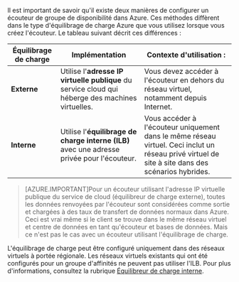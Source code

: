 Il est important de savoir qu'il existe deux manières de configurer un écouteur de groupe de disponibilité dans Azure. Ces méthodes diffèrent dans le type d'équilibrage de charge Azure que vous utilisez lorsque vous créez l'écouteur. Le tableau suivant décrit ces différences :

| Équilibrage de charge | Implémentation | Contexte d'utilisation : |
| ------------- | -------------- | ----------- |
| **Externe** | Utilise l'**adresse IP virtuelle publique** du service cloud qui héberge des machines virtuelles. | Vous devez accéder à l'écouteur en dehors du réseau virtuel, notamment depuis Internet. |
| **Interne** | Utilise l'**équilibrage de charge interne (ILB)** avec une adresse privée pour l'écouteur. | Vous accéder à l'écouteur uniquement dans le même réseau virtuel. Ceci inclut un réseau privé virtuel de site à site dans des scénarios hybrides. |

>[AZURE.IMPORTANT]Pour un écouteur utilisant l'adresse IP virtuelle publique du service de cloud (équilibreur de charge externe), toutes les données renvoyées par l'écouteur sont considérées comme sortie et chargées à des taux de transfert de données normaux dans Azure. Ceci est vrai même si le client se trouve dans le même réseau virtuel et centre de données en tant qu'écouteur et bases de données. Mais ce n'est pas le cas avec un écouteur utilisant l'équilibrage de charge.

L'équilibrage de charge peut être configuré uniquement dans des réseaux virtuels à portée régionale. Les réseaux virtuels existants qui ont été configurés pour un groupe d'affinités ne peuvent pas utiliser l'ILB. Pour plus d'informations, consultez la rubrique [Équilibreur de charge interne](../articles/load-balancer/load-balancer-internal-overview.md).

<!---HONumber=Oct15_HO3-->